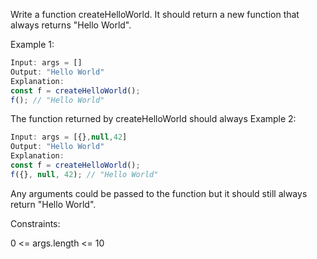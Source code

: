 Write a function createHelloWorld. It should return a new function that always returns "Hello World".
 

Example 1:

```js
Input: args = []
Output: "Hello World"
Explanation:
const f = createHelloWorld();
f(); // "Hello World"
```

The function returned by createHelloWorld should always 
Example 2:

```js
Input: args = [{},null,42]
Output: "Hello World"
Explanation:
const f = createHelloWorld();
f({}, null, 42); // "Hello World"
```

Any arguments could be passed to the function but it should still always return "Hello World".
 

Constraints:

0 <= args.length <= 10